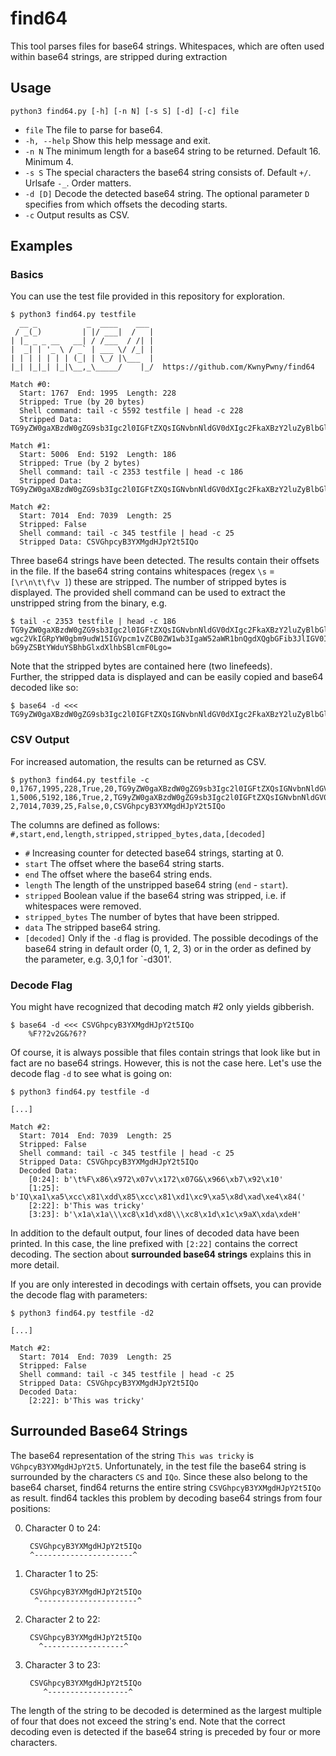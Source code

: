 # find64
This tool parses files for base64 strings. Whitespaces, which are often used within base64 strings, are stripped during extraction
## Usage
`python3 find64.py [-h] [-n N] [-s S] [-d] [-c] file`

* `file`        The file to parse for base64.  
* `-h, --help`  Show this help message and exit.  
* `-n N`        The minimum length for a base64 string to be returned. Default 16. Minimum 4.  
* `-s S`        The special characters the base64 string consists of. Default `+/`. Urlsafe `-_`. Order matters.  
* `-d [D]`      Decode the detected base64 string. The optional parameter `D` specifies from which offsets the decoding starts.
* `-c`          Output results as CSV.

## Examples
### Basics
You can use the test file provided in this repository for exploration.
```
$ python3 find64.py testfile
  __ _           _  ____    ___
 / _(_)         | |/ ___|  /   |
| |_ _ _ __   __| / /___  / /| |
|  _| | '_ \ / _` | ___ \/ /_| |
| | | | | | | (_| | \_/ |\___  |
|_| |_|_| |_|\__,_\_____/    |_/  https://github.com/KwnyPwny/find64

Match #0:
  Start: 1767  End: 1995  Length: 228
  Stripped: True (by 20 bytes)
  Shell command: tail -c 5592 testfile | head -c 228
  Stripped Data: TG9yZW0gaXBzdW0gZG9sb3Igc2l0IGFtZXQsIGNvbnNldGV0dXIgc2FkaXBzY2luZyBlbGl0ciwgc2VkIGRpYW0gbm9udW15IGVpcm1vZCB0ZW1wb3IgaW52aWR1bnQgdXQgbGFib3JlIGV0IGRvbG9yZSBtYWduYSBhbGlxdXlhbSBlcmF0LCBzZWQgZGlhbSB2b2x1cHR1YS4K

Match #1:
  Start: 5006  End: 5192  Length: 186
  Stripped: True (by 2 bytes)
  Shell command: tail -c 2353 testfile | head -c 186
  Stripped Data: TG9yZW0gaXBzdW0gZG9sb3Igc2l0IGFtZXQsIGNvbnNldGV0dXIgc2FkaXBzY2luZyBlbGl0ciwgc2VkIGRpYW0gbm9udW15IGVpcm1vZCB0ZW1wb3IgaW52aWR1bnQgdXQgbGFib3JlIGV0IGRvbG9yZSBtYWduYSBhbGlxdXlhbSBlcmF0Lgo=

Match #2:
  Start: 7014  End: 7039  Length: 25
  Stripped: False
  Shell command: tail -c 345 testfile | head -c 25
  Stripped Data: CSVGhpcyB3YXMgdHJpY2t5IQo
```
Three base64 strings have been detected. The results contain their offsets in the file. If the base64 string contains whitespaces (regex `\s` = `[\r\n\t\f\v ]`) these are stripped. The number of stripped bytes is displayed. The provided shell command can be used to extract the unstripped string from the binary, e.g.
```
$ tail -c 2353 testfile | head -c 186
TG9yZW0gaXBzdW0gZG9sb3Igc2l0IGFtZXQsIGNvbnNldGV0dXIgc2FkaXBzY2luZyBlbGl0ci
wgc2VkIGRpYW0gbm9udW15IGVpcm1vZCB0ZW1wb3IgaW52aWR1bnQgdXQgbGFib3JlIGV0IGRv
bG9yZSBtYWduYSBhbGlxdXlhbSBlcmF0Lgo=
```
Note that the stripped bytes are contained here (two linefeeds).  
Further, the stripped data is displayed and can be easily copied and base64 decoded like so:
```
$ base64 -d <<< TG9yZW0gaXBzdW0gZG9sb3Igc2l0IGFtZXQsIGNvbnNldGV0dXIgc2FkaXBzY2luZyBlbGl0ciwgc2VkIGRpYW0gbm9udW15IGVpcm1vZCB0ZW1wb3IgaW52aWR1bnQgdXQgbGFib3JlIGV0IGRvbG9yZSBtYWduYSBhbGlxdXlhbSBlcmF0Lgo=
```
### CSV Output
For increased automation, the results can be returned as CSV.
```
$ python3 find64.py testfile -c
0,1767,1995,228,True,20,TG9yZW0gaXBzdW0gZG9sb3Igc2l0IGFtZXQsIGNvbnNldGV0dXIgc2FkaXBzY2luZyBlbGl0ciwgc2VkIGRpYW0gbm9udW15IGVpcm1vZCB0ZW1wb3IgaW52aWR1bnQgdXQgbGFib3JlIGV0IGRvbG9yZSBtYWduYSBhbGlxdXlhbSBlcmF0LCBzZWQgZGlhbSB2b2x1cHR1YS4K
1,5006,5192,186,True,2,TG9yZW0gaXBzdW0gZG9sb3Igc2l0IGFtZXQsIGNvbnNldGV0dXIgc2FkaXBzY2luZyBlbGl0ciwgc2VkIGRpYW0gbm9udW15IGVpcm1vZCB0ZW1wb3IgaW52aWR1bnQgdXQgbGFib3JlIGV0IGRvbG9yZSBtYWduYSBhbGlxdXlhbSBlcmF0Lgo=
2,7014,7039,25,False,0,CSVGhpcyB3YXMgdHJpY2t5IQo
```
The columns are defined as follows:
`#,start,end,length,stripped,stripped_bytes,data,[decoded]`
* `#` Increasing counter for detected base64 strings, starting at 0.
* `start` The offset where the base64 string starts.
* `end` The offset where the base64 string ends.
* `length` The length of the unstripped base64 string (`end` - `start`).
* `stripped` Boolean value if the base64 string was stripped, i.e. if whitespaces were removed.
* `stripped_bytes` The number of bytes that have been stripped.
* `data` The stripped base64 string.
* `[decoded]` Only if the `-d` flag is provided. The possible decodings of the base64 string in default order (0, 1, 2, 3) or in the order as defined by the parameter, e.g. 3,0,1 for `-d301'.

### Decode Flag
You might have recognized that decoding match #2 only yields gibberish.
```
$ base64 -d <<< CSVGhpcyB3YXMgdHJpY2t5IQo
	%F??2v2G&?6??
```
Of course, it is always possible that files contain strings that look like but in fact are no base64 strings. However, this is not the case here. Let's use the decode flag `-d` to see what is going on:
```
$ python3 find64.py testfile -d          

[...]

Match #2:
  Start: 7014  End: 7039  Length: 25
  Stripped: False
  Shell command: tail -c 345 testfile | head -c 25
  Stripped Data: CSVGhpcyB3YXMgdHJpY2t5IQo
  Decoded Data:
    [0:24]: b'\t%F\x86\x972\x07v\x172\x07G&\x966\xb7\x92\x10'
    [1:25]: b'IQ\xa1\xa5\xcc\x81\xdd\x85\xcc\x81\xd1\xc9\xa5\x8d\xad\xe4\x84('
    [2:22]: b'This was tricky'
    [3:23]: b'\x1a\x1a\\\xc8\x1d\xd8\\\xc8\x1d\x1c\x9aX\xda\xdeH'
```
In addition to the default output, four lines of decoded data have been printed. In this case, the line prefixed with `[2:22]` contains the correct decoding. The section about **surrounded base64 strings** explains this in more detail.

If you are only interested in decodings with certain offsets, you can provide the decode flag with parameters:
```
$ python3 find64.py testfile -d2          

[...]

Match #2:
  Start: 7014  End: 7039  Length: 25
  Stripped: False
  Shell command: tail -c 345 testfile | head -c 25
  Stripped Data: CSVGhpcyB3YXMgdHJpY2t5IQo
  Decoded Data:
    [2:22]: b'This was tricky'
```
## Surrounded Base64 Strings
The base64 representation of the string `This was tricky` is `VGhpcyB3YXMgdHJpY2t5`. Unfortunately, in the test file the base64 string is surrounded by the characters `CS` and `IQo`. Since these also belong to the base64 charset, find64 returns the entire string `CSVGhpcyB3YXMgdHJpY2t5IQo` as result. find64 tackles this problem by decoding base64 strings from four positions:  

0. Character 0 to 24:

        CSVGhpcyB3YXMgdHJpY2t5IQo
        ^----------------------^

1. Character 1 to 25:

        CSVGhpcyB3YXMgdHJpY2t5IQo
         ^----------------------^

2. Character 2 to 22:

        CSVGhpcyB3YXMgdHJpY2t5IQo
          ^------------------^

3. Character 3 to 23:

        CSVGhpcyB3YXMgdHJpY2t5IQo
           ^------------------^

The length of the string to be decoded is determined as the largest multiple of four that does not exceed the string's end.
Note that the correct decoding even is detected if the base64 string is preceded by four or more characters.
